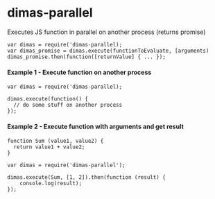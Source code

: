 # dimas-parallel
Executes JS function in parallel on another process (returns promise)
```
var dimas = require('dimas-parallel);
var dimas_promise = dimas.execute(functionToEvaluate, [arguments)
dimas_promise.then(function([returnValue] { ... });
```


#### Example 1 - Execute function on another process

```
var dimas = require('dimas-parallel);

dimas.execute(function() {
  // do some stuff on another process
});
```



#### Example 2 - Execute function with arguments and get result

```
function Sum (value1, value2) {
  return value1 + value2;
}

var dimas = require('dimas-parallel');

dimas.execute(Sum, [1, 2]).then(function (result) {
    console.log(result);
});
```





